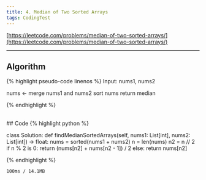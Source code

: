 ```yaml
---
title: 4. Median of Two Sorted Arrays
tags: CodingTest
---
```


[https://leetcode.com/problems/median-of-two-sorted-arrays/](https://leetcode.com/problems/median-of-two-sorted-arrays/)

<!--more-->

---

## Algorithm
{% highlight pseudo-code linenos %}
Input: nums1, nums2

nums ← merge nums1 and nums2
sort nums
return median

{% endhighlight %}

<br>
## Code
{% highlight python %}

class Solution:
    def findMedianSortedArrays(self, nums1: List[int], nums2: List[int]) -> float:
        nums = sorted(nums1 + nums2)
        n = len(nums)
        n2 = n // 2
        if n % 2 is 0:
          return (nums[n2] + nums[n2 - 1]) / 2
        else:
          return nums[n2]

{% endhighlight %}

    100ms / 14.1MB
